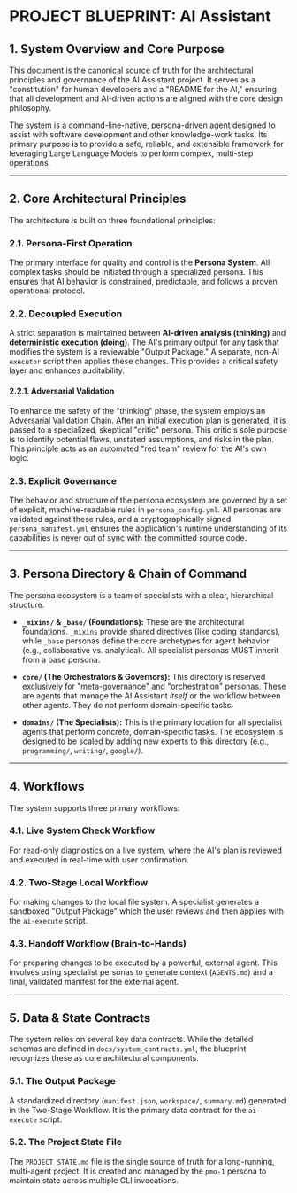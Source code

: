 # PROJECT BLUEPRINT: AI Assistant

<!-- Version: 2.0 -->

## 1. System Overview and Core Purpose

This document is the canonical source of truth for the architectural principles and governance of the AI Assistant project. It serves as a "constitution" for human developers and a "README for the AI," ensuring that all development and AI-driven actions are aligned with the core design philosophy.

The system is a command-line-native, persona-driven agent designed to assist with software development and other knowledge-work tasks. Its primary purpose is to provide a safe, reliable, and extensible framework for leveraging Large Language Models to perform complex, multi-step operations.

---

## 2. Core Architectural Principles

The architecture is built on three foundational principles:

### 2.1. Persona-First Operation
The primary interface for quality and control is the **Persona System**. All complex tasks should be initiated through a specialized persona. This ensures that AI behavior is constrained, predictable, and follows a proven operational protocol.

### 2.2. Decoupled Execution
A strict separation is maintained between **AI-driven analysis (thinking)** and **deterministic execution (doing)**. The AI's primary output for any task that modifies the system is a reviewable "Output Package." A separate, non-AI `executor` script then applies these changes. This provides a critical safety layer and enhances auditability.

#### 2.2.1. Adversarial Validation
To enhance the safety of the "thinking" phase, the system employs an Adversarial Validation Chain. After an initial execution plan is generated, it is passed to a specialized, skeptical "critic" persona. This critic's sole purpose is to identify potential flaws, unstated assumptions, and risks in the plan. This principle acts as an automated "red team" review for the AI's own logic.

### 2.3. Explicit Governance
The behavior and structure of the persona ecosystem are governed by a set of explicit, machine-readable rules in `persona_config.yml`. All personas are validated against these rules, and a cryptographically signed `persona_manifest.yml` ensures the application's runtime understanding of its capabilities is never out of sync with the committed source code.

---

## 3. Persona Directory & Chain of Command

The persona ecosystem is a team of specialists with a clear, hierarchical structure.

-   **`_mixins/` & `_base/` (Foundations):** These are the architectural foundations. `_mixins` provide shared directives (like coding standards), while `_base` personas define the core archetypes for agent behavior (e.g., collaborative vs. analytical). All specialist personas MUST inherit from a base persona.

-   **`core/` (The Orchestrators & Governors):** This directory is reserved exclusively for "meta-governance" and "orchestration" personas. These are agents that manage the AI Assistant *itself* or the workflow between other agents. They do not perform domain-specific tasks.

-   **`domains/` (The Specialists):** This is the primary location for all specialist agents that perform concrete, domain-specific tasks. The ecosystem is designed to be scaled by adding new experts to this directory (e.g., `programming/`, `writing/`, `google/`).

---

## 4. Workflows

The system supports three primary workflows:

### 4.1. Live System Check Workflow
For read-only diagnostics on a live system, where the AI's plan is reviewed and executed in real-time with user confirmation.

### 4.2. Two-Stage Local Workflow
For making changes to the local file system. A specialist generates a sandboxed "Output Package" which the user reviews and then applies with the `ai-execute` script.

### 4.3. Handoff Workflow (Brain-to-Hands)
For preparing changes to be executed by a powerful, external agent. This involves using specialist personas to generate context (`AGENTS.md`) and a final, validated manifest for the external agent.

---

## 5. Data & State Contracts

The system relies on several key data contracts. While the detailed schemas are defined in `docs/system_contracts.yml`, the blueprint recognizes these as core architectural components.

### 5.1. The Output Package
A standardized directory (`manifest.json`, `workspace/`, `summary.md`) generated in the Two-Stage Workflow. It is the primary data contract for the `ai-execute` script.

### 5.2. The Project State File
The `PROJECT_STATE.md` file is the single source of truth for a long-running, multi-agent project. It is created and managed by the `pmo-1` persona to maintain state across multiple CLI invocations.